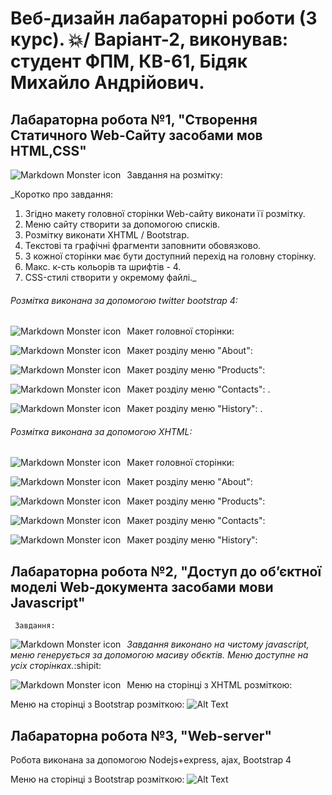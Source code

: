 # Веб-дизайн лабараторні роботи (3 курс). :boom:/ Варіант-2, виконував: студент ФПМ, КВ-61, Бідяк Михайло Андрійович.
## Лабараторна робота №1, "Створення Статичного Web-Сайту засобами мов HTML,CSS"

Завдання на розмітку:
<img src="https://i.gyazo.com/0c526eaf74b2ed265aff07591f66d312.png"
     alt="Markdown Monster icon"
     style="float: left; margin-right: 10px;" />

_Коротко про завдання:
1) Згідно макету головної сторінки Web-сайту виконати її розмітку.
2) Меню сайту створити за допомогою списків.
3) Розмітку виконати XHTML / Bootstrap.
4) Текстові та графічні фрагменти заповнити обовязково.
5) З кожної сторінки має бути доступний перехід на головну сторінку.
6) Макс. к-сть кольорів та шрифтів - 4.
7) CSS-стилі створити у окремому файлі._

###### Розмітка виконана за допомогою twitter bootstrap 4:

Макет головної сторінки:
<img src="https://i.gyazo.com/34bed79296faa1379f232831e19aa380.png "
     alt="Markdown Monster icon"
     style="float: left; margin-right: 10px;" />

Макет розділу меню "About": 
<img src="https://i.gyazo.com/a5eaa3aa619705a956f072b69c735392.png "
     alt="Markdown Monster icon"
     style="float: left; margin-right: 10px;" />

Макет розділу меню "Products": 
<img src="https://i.gyazo.com/57fde1d11180bc63b6adb8da9a14cfc3.png "
     alt="Markdown Monster icon"
     style="float: left; margin-right: 10px;" />

Макет розділу меню "Contacts":  .
<img src="https://i.gyazo.com/4181b1ffd039ac21aacf5c1f2021d42b.png"
     alt="Markdown Monster icon"
     style="float: left; margin-right: 10px;" />

Макет розділу меню "History":  .
<img src="https://i.gyazo.com/0f7d8a6dad2b531809a53fe49803a326.png"
     alt="Markdown Monster icon"
     style="float: left; margin-right: 10px;" />
     
###### Розмітка виконана за допомогою XHTML:

Макет головної сторінки:
<img src="https://i.gyazo.com/a022dab95883324d18186cd2e385af11.png"
     alt="Markdown Monster icon"
     style="float: left; margin-right: 10px;" />
     
Макет розділу меню "About": 
<img src="https://i.gyazo.com/6f755f5ca62897556200c8c22ff10adf.png"
     alt="Markdown Monster icon"
     style="float: left; margin-right: 10px;" />
     
Макет розділу меню "Products": 
<img src="https://i.gyazo.com/fb1c92ffa936692d15b818e28f8b48fd.png"
     alt="Markdown Monster icon"
     style="float: left; margin-right: 10px;" />

Макет розділу меню "Contacts":
<img src="https://i.gyazo.com/03b05d8b96c7951e27c48f2945afdb98.png"
     alt="Markdown Monster icon"
     style="float: left; margin-right: 10px;" />

Макет розділу меню "History":
<img src="https://i.gyazo.com/e0eb4e2d1338574af096baf3a5461099.png"
     alt="Markdown Monster icon"
     style="float: left; margin-right: 10px;" />
     
## **Лабараторна робота №2, "Доступ до об’єктної моделі Web-документа засобами мови Javascript"**
     
     Завдання:
<img src="https://i.gyazo.com/bdbd1484db6d42086ef516e59146dcce.png"
     alt="Markdown Monster icon"
     style="float: left; margin-right: 10px;" />

*Завдання виконано на чистому javascript, меню генерується за допомогою масиву обєктів. Меню доступне на усіх сторінках.*:shipit:

Меню на сторінці з XHTML розміткою: 
<img src="https://i.gyazo.com/266a56d51b2dbc0fae7472b25772cd5c.png"
     alt="Markdown Monster icon"
     style="float: left; margin-right: 10px;" />

Меню на сторінці з Bootstrap розміткою:
![Alt Text](https://i.gyazo.com/4c2538da22f15b426bdaf07e2b97f0b4.png)

## Лабараторна робота №3, "Web-server"
Робота виконана за допомогою Nodejs+express, ajax, Bootstrap 4

Меню на сторінці з Bootstrap розміткою:
![Alt Text](https://i.gyazo.com/04e0b26c418746532fa22a48e61a0749.png)

     



